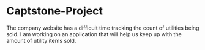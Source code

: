 # Captstone-Project
The company website has a difficult time tracking the count of utilities being sold. I am working on an application that will help us keep up with the amount of utility items sold.
